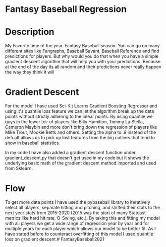 # Fantasy Baseball Regression

# Description
My Favorite time of the year. Fantasy Baseball season. You can go on many different sites like Fangraphs, Baseball Savant, Baseball Reference and find predictions for players. But why would you do that when you have a simple gradient descent algorithm that will help you with your predictions. Because at the end of the day its all random and their predictions never really happen the way they think it will

# Gradient Descent
For the model I have used Sci-Kit Learns Gradient Boosting Regressor and using it's quantile loss feature we can let the algorithm break up the data points without strictly adhering to the linear points. By using quantile we guys in the lower teir of players like Billy Hamilton, Tommy La Stella, Cameron Maybin and more don't bring down the regression of players like Mike Trout, Mookie Betts and others. Setting the alpha to .9 instead of the defualt allows us to pick up lost features from the big outliers that tend to show in baseball statistics.

In my code I have also added a gradient descent function under gradient_descent.py that doesn't get used in my code but it shows the underlying basic math of the gradient descent method imported and used from Sklearn.

# Flow
To get more data points I have used the pybaseball library to iteratively select all players, separate hitting and pitching, and shifted their stats to the next year stats from 2015-2020 (2015 was the start of many Statcast metrics like hard hit rate, O-Swing, etc.). By taking this and fitting my model with all players we get a wide range of regression year by year and for multiple years for each player which allows our model to be better fit. As I have stated before to counteract overfitting of this model I used quantile loss on gradient descent.# FantasyBaseball2021
